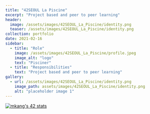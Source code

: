 ```yaml
---
title: "42SEOUL La Piscine"
excerpt: "Project based and peer to peer learning"
header:
  image: /assets/images/42SEOUL_La_Piscine/identity.png
  teaser: /assets/images/42SEOUL_La_Piscine/identity.png
collection: portfolio
date: 2021-02-16
sidebar:
  - title: "Role"
    image: /assets/images/42SEOUL_La_Piscine/profile.jpeg
    image_alt: "logo"
    text: "Pisciner"
  - title: "Responsibilities"
    text: "Project based and peer to peer learning"
gallery:
  - url: /assets/images/42SEOUL_La_Piscine/identity.png
    image_path: assets/images/42SEOUL_La_Piscine/identity.png
    alt: "placeholder image 1"
---
```


[![mkang's 42 stats](https://badge42.herokuapp.com/api/stats/mkang?cursus=C%20Piscine)](https://github.com/plenilune3)